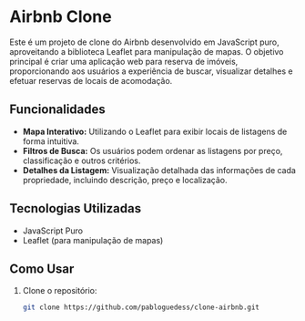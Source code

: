 # Airbnb Clone

Este é um projeto de clone do Airbnb desenvolvido em JavaScript puro, aproveitando a biblioteca Leaflet para manipulação de mapas. O objetivo principal é criar uma aplicação web para reserva de imóveis, proporcionando aos usuários a experiência de buscar, visualizar detalhes e efetuar reservas de locais de acomodação.

## Funcionalidades

- **Mapa Interativo:** Utilizando o Leaflet para exibir locais de listagens de forma intuitiva.
- **Filtros de Busca:** Os usuários podem ordenar as listagens por preço, classificação e outros critérios.
- **Detalhes da Listagem:** Visualização detalhada das informações de cada propriedade, incluindo descrição, preço e localização.

## Tecnologias Utilizadas

- JavaScript Puro
- Leaflet (para manipulação de mapas)

## Como Usar

1. Clone o repositório:

   ```bash
   git clone https://github.com/pabloguedess/clone-airbnb.git
